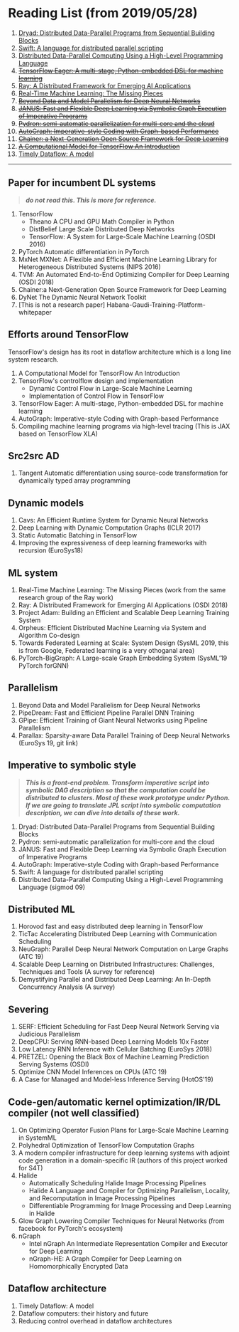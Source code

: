 # Reading List (from 2019/05/28)

1. [Dryad: Distributed Data-Parallel Programs from Sequential Building Blocks](https://www.microsoft.com/en-us/research/wp-content/uploads/2007/03/eurosys07.pdf)
1. [Swift: A language for distributed parallel scripting](http://citeseerx.ist.psu.edu/viewdoc/download?doi=10.1.1.720.8476&rep=rep1&type=pdf)
1. [Distributed Data-Parallel Computing Using a High-Level Programming Language](http://michaelisard.com/pubs/sigmod09.pdf)
1. ~~[TensorFlow Eager: A multi-stage, Python-embedded DSL for machine learning](https://www.sysml.cc/doc/2019/88.pdf)~~
1. [Ray: A Distributed Framework for Emerging AI Applications](https://arxiv.org/pdf/1712.05889.pdf)
1. [Real-Time Machine Learning: The Missing Pieces](https://arxiv.org/pdf/1703.03924.pdf)
1. ~~[Beyond Data and Model Parallelism for Deep Neural Networks](https://arxiv.org/pdf/1807.05358.pdf)~~
1. ~~[JANUS: Fast and Flexible Deep Learning via Symbolic Graph Execution of Imperative Programs](https://arxiv.org/pdf/1812.01329.pdf)~~
1. ~~[Pydron: semi-automatic parallelization for multi-core and the cloud](http://citeseerx.ist.psu.edu/viewdoc/download?doi=10.1.1.1018.8549&rep=rep1&type=pdf)~~
1. ~~[AutoGraph: Imperative-style Coding with Graph-based Performance](https://arxiv.org/abs/1810.08061)~~
1. ~~[Chainer: a Next-Generation Open Source Framework for Deep Learning](http://learningsys.org/papers/LearningSys_2015_paper_33.pdf)~~
1. ~~[A Computational Model for TensorFlow An Introduction](https://dl.acm.org/citation.cfm?id=3088527)~~
1. [Timely Dataflow: A model](https://static.googleusercontent.com/media/research.google.com/zh-CN//pubs/archive/43546.pdf)

---

## Paper for incumbent DL systems

>_**do not read this. This is more for reference.**_

1. TensorFlow
    - Theano A CPU and GPU Math Compiler in Python
    - DistBelief Large Scale Distributed Deep Networks
    - TensorFlow: A System for Large-Scale Machine Learning (OSDI 2016)
1. PyTorch Automatic differentiation in PyTorch
1. MxNet MXNet: A Flexible and Efficient Machine Learning Library for Heterogeneous Distributed Systems (NIPS 2016)
1. TVM: An Automated End-to-End Optimizing Compiler for Deep Learning (OSDI 2018)
1. Chainer:a Next-Generation Open Source Framework for Deep Learning
1. DyNet The Dynamic Neural Network Toolkit
1. [This is not a research paper] Habana-Gaudi-Training-Platform-whitepaper

## Efforts around TensorFlow

TensorFlow's design has its root in dataflow architecture which is a long line system research.
1. A Computational Model for TensorFlow An Introduction
1. TensorFlow's controlflow design and implementation
    - Dynamic Control Flow in Large-Scale Machine Learning
    - Implementation of Control Flow in TensorFlow
1. TensorFlow Eager: A multi-stage, Python-embedded DSL for machine learning
1. AutoGraph: Imperative-style Coding with Graph-based Performance
1. Compiling machine learning programs via high-level tracing (This is JAX based on TensorFlow XLA)

## Src2src AD

1. Tangent Automatic differentiation using source-code transformation for dynamically typed array programming

## Dynamic models
1. Cavs: An Efficient Runtime System for Dynamic Neural Networks
1. Deep Learning with Dynamic Computation Graphs (ICLR 2017)
1. Static Automatic Batching in TensorFlow
1. Improving the expressiveness of deep learning frameworks with recursion (EuroSys18)

## ML system
1. Real-Time Machine Learning: The Missing Pieces (work from the same research group of the Ray work)
1. Ray: A Distributed Framework for Emerging AI Applications (OSDI 2018)
1. Project Adam: Building an Efficient and Scalable Deep Learning Training System
1. Orpheus: Efficient Distributed Machine Learning via System and Algorithm Co-design
1. Towards Federated Learning at Scale: System Design (SysML 2019, this is from Google, Federated learning is a very othoganal area)
1. PyTorch-BigGraph: A Large-scale Graph Embedding System (SysML’19 PyTorch forGNN)

## Parallelism
1. Beyond Data and Model Parallelism for Deep Neural Networks
1. PipeDream: Fast and Efficient Pipeline Parallel DNN Training
1. GPipe: Efficient Training of Giant Neural Networks using Pipeline Parallelism
1. Parallax: Sparsity-aware Data Parallel Training of Deep Neural Networks (EuroSys 19, git link)

## Imperative to symbolic style

>_**This is a front-end problem. Transform imperative script into symbolic DAG description so that the computation could be distributed to clusters. Most of these work prototype under Python. If we are going to translate JPL script into symbolic computation description, we can dive into details of these work.**_

1. Dryad: Distributed Data-Parallel Programs from Sequential Building Blocks
1. Pydron: semi-automatic parallelization for multi-core and the cloud
1. JANUS: Fast and Flexible Deep Learning via Symbolic Graph Execution of Imperative Programs
1. AutoGraph: Imperative-style Coding with Graph-based Performance
1. Swift: A language for distributed parallel scripting
1. Distributed Data-Parallel Computing Using a High-Level Programming Language (sigmod 09)

## Distributed ML
1. Horovod fast and easy distributed deep learning in TensorFlow
1. TicTac Accelerating Distributed Deep Learning with Communication Scheduling
1. NeuGraph: Parallel Deep Neural Network Computation on Large Graphs (ATC 19)
1. Scalable Deep Learning on Distributed Infrastructures: Challenges, Techniques and Tools (A survey for reference)
1. Demystifying Parallel and Distributed Deep Learning: An In-Depth Concurrency Analysis (A survey)

## Severing
1. SERF: Efficient Scheduling for Fast Deep Neural Network Serving via Judicious Parallelism
1. DeepCPU: Serving RNN-based Deep Learning Models 10x Faster
1. Low Latency RNN Inference with Cellular Batching (EuroSys 2018)
1. PRETZEL: Opening the Black Box of Machine Learning Prediction Serving Systems (OSDI)
1. Optimize CNN Model Inferences on CPUs (ATC 19)
1. A Case for Managed and Model-less Inference Serving (HotOS'19)

## Code-gen/automatic kernel optimization/IR/DL compiler (not well classified)
1. On Optimizing Operator Fusion Plans for Large-Scale Machine Learning in SystemML
1. Polyhedral Optimization of TensorFlow Computation Graphs
1. A modern compiler infrastructure for deep learning systems with adjoint code generation in a domain-specific IR (authors of this project worked for S4T)
1. Halide
    - Automatically Scheduling Halide Image Processing Pipelines
    - Halide A Language and Compiler for Optimizing Parallelism, Locality, and Recomputation in Image Processing Pipelines
    - Differentiable Programming for Image Processing and Deep Learning in Halide
1. Glow Graph Lowering Compiler Techniques for Neural Networks (from facebook for PyTorch's ecosystem)
1. nGraph
    - Intel nGraph An Intermediate Representation Compiler and Executor for Deep Learning
    - nGraph-HE: A Graph Compiler for Deep Learning on Homomorphically Encrypted Data

## Dataflow architecture
1. Timely Dataflow: A model
1. Dataflow computers: their history and future
1. Reducing control overhead in dataflow architectures
